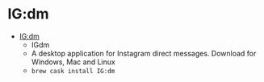 # IG:dm
- [IG:dm](https://igdm.me/)
  -  IGdm
  - A desktop application for Instagram direct messages. Download for Windows, Mac and Linux
  - `brew cask install IG:dm`
